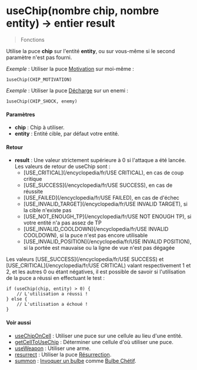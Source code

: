 useChip(nombre chip, nombre entity) → entier result
====================================================

> Fonctions

Utilise la puce **chip** sur l'entité **entity**, ou sur vous-même si le second paramètre n'est pas fourni.

_Exemple_ : Utiliser la puce [Motivation](/encyclopedia/fr/Motivation) sur moi-même :

    1useChip(CHIP_MOTIVATION)

_Exemple_ : Utiliser la puce [Décharge](/encyclopedia/fr/Décharge) sur un enemi :

    1useChip(CHIP_SHOCK, enemy)

#### Paramètres

* **chip** : Chip à utiliser.
* **entity** : Entité cible, par défaut votre entité.

#### Retour

* **result** : Une valeur strictement supérieure à 0 si l'attaque a été lancée. Les valeurs de retour de useChip sont :
  * [USE\_CRITICAL](/encyclopedia/fr/USE CRITICAL), en cas de coup critique
  * [USE\_SUCCESS](/encyclopedia/fr/USE SUCCESS), en cas de réussite
  * [USE\_FAILED](/encyclopedia/fr/USE FAILED), en cas de d'échec
  * [USE\_INVALID\_TARGET](/encyclopedia/fr/USE INVALID TARGET), si la cible n'existe pas
  * [USE\_NOT\_ENOUGH\_TP](/encyclopedia/fr/USE NOT ENOUGH TP), si votre entité n'a pas assez de TP
  * [USE\_INVALID\_COOLDOWN](/encyclopedia/fr/USE INVALID COOLDOWN), si la puce n'est pas encore utilisable
  * [USE\_INVALID\_POSITION](/encyclopedia/fr/USE INVALID POSITION), si la portée est mauvaise ou la ligne de vue n'est pas dégagée

Les valeurs [USE\_SUCCESS](/encyclopedia/fr/USE SUCCESS) et [USE\_CRITICAL](/encyclopedia/fr/USE CRITICAL) valant respectivement 1 et 2, et les autres 0 ou étant négatives, il est possible de savoir si l'utilisation de la puce a réussi en effectuant le test :

    if (useChip(chip, entity) > 0) {
        // L'utilisation a réussi !
    } else {
        // L'utilisation a échoué !
    }

#### Voir aussi

* [useChipOnCell](/encyclopedia/fr/useChipOnCell) : Utiliser une puce sur une cellule au lieu d'une entité.
* [getCellToUseChip](/encyclopedia/fr/getCellToUseChip) : Déterminer une cellule d'où utiliser une puce.
* [useWeapon](/encyclopedia/fr/useWeapon) : Utiliser une arme.
* [resurrect](/encyclopedia/fr/resurrect) : Utiliser la puce [Résurrection](/encyclopedia/fr/Résurrection).
* [summon](/encyclopedia/fr/summon) : [Invoquer un bulbe](Bulbes) comme [Bulbe Chétif](/encyclopedia/fr/Bulbe_Chétif).

